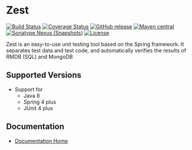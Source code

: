 Zest
======================

[![Build Status](https://travis-ci.org/bookong/zest.svg?branch=master)](https://travis-ci.org/bookong/zest)
[![Coverage Status](https://coveralls.io/repos/github/bookong/zest/badge.svg?branch=master)](https://coveralls.io/github/bookong/zest?branch=master)
[![GitHub release](https://img.shields.io/github/release/bookong/zest.svg)](https://github.com/bookong/zest/releases)
[![Maven central](https://maven-badges.herokuapp.com/maven-central/com.github.bookong/zest/badge.svg)](https://maven-badges.herokuapp.com/maven-central/com.github.bookong/zest)
[![Sonatype Nexus (Snapshots)](https://img.shields.io/nexus/s/https/oss.sonatype.org/com.github.bookong/zest.svg)](https://oss.sonatype.org/content/repositories/snapshots/com/github/bookong/zest/)
[![License](http://img.shields.io/:license-apache-brightgreen.svg)](http://www.apache.org/licenses/LICENSE-2.0.html)

Zest is an easy-to-use unit testing tool based on the Spring framework. It separates test data and test code, and automatically verifies the results of RMDB (SQL) and MongoDB

Supported Versions
------------------

- Support for 
    - Java 8
    - Spring 4 plus
    - JUnit 4 plus

Documentation
----------

- [Documentation Home](https://github.com/bookong/zest/wiki)
